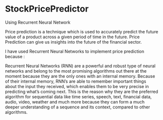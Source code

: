 # StockPricePredictor
Using Recurrent Neural Network

Price prediction is a technique which is used to accurately predict the future value of a product across a given period of time in the future. Price Prediction can give us insights into the future of the financial sector. 
 
I have used Recurrent Neural Networks to implement price prediction because :  
 
Recurrent Neural Networks (RNN) are a powerful and robust type of neural networks and belong to the most promising algorithms out there at the moment because they are the only ones with an internal memory.  Because of their internal memory, RNN’s are able to remember important things about the input they received, which enables them to be very precise in predicting what’s coming next. This is the reason why they are the preferred algorithm for sequential data like time series, speech, text, financial data, audio, video, weather and much more because they can form a much deeper understanding of a sequence and its context, compared to other algorithms.  
 
 
